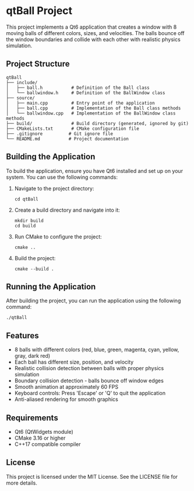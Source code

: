 # qtBall Project

This project implements a Qt6 application that creates a window with 8 moving balls of different colors, sizes, and velocities. The balls bounce off the window boundaries and collide with each other with realistic physics simulation.

## Project Structure

```
qtBall
├── include/
│   ├── ball.h           # Definition of the Ball class
│   └── ballwindow.h     # Definition of the BallWindow class
├── source/
│   ├── main.cpp         # Entry point of the application
│   ├── ball.cpp         # Implementation of the Ball class methods
│   └── ballwindow.cpp   # Implementation of the BallWindow class methods
├── build/               # Build directory (generated, ignored by git)
├── CMakeLists.txt       # CMake configuration file
├── .gitignore          # Git ignore file
└── README.md           # Project documentation
```

## Building the Application

To build the application, ensure you have Qt6 installed and set up on your system. You can use the following commands:

1. Navigate to the project directory:
   ```
   cd qtBall
   ```

2. Create a build directory and navigate into it:
   ```
   mkdir build
   cd build
   ```

3. Run CMake to configure the project:
   ```
   cmake ..
   ```

4. Build the project:
   ```
   cmake --build .
   ```

## Running the Application

After building the project, you can run the application using the following command:

```
./qtBall
```

## Features

- 8 balls with different colors (red, blue, green, magenta, cyan, yellow, gray, dark red)
- Each ball has different size, position, and velocity
- Realistic collision detection between balls with proper physics simulation
- Boundary collision detection - balls bounce off window edges
- Smooth animation at approximately 60 FPS
- Keyboard controls: Press 'Escape' or 'Q' to quit the application
- Anti-aliased rendering for smooth graphics

## Requirements

- Qt6 (QtWidgets module)
- CMake 3.16 or higher
- C++17 compatible compiler

## License

This project is licensed under the MIT License. See the LICENSE file for more details.
